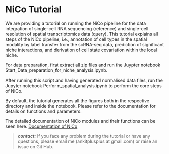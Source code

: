 # NiCo Tutorial

We are providing a tutorial on running the NiCo pipeline for the data integration of single-cell RNA sequencing (reference) and single-cell resolution of spatial transcriptomics data (query). This tutorial explains all steps of the NiCo pipeline, i.e., annotation of cell types in the spatial modality by label transfer from the scRNA-seq data, prediction of significant niche interactions, and derivation of cell state covariation within the local niche. 

For data preparation, first extract all zip files and run the Juypter notebook Start_Data_preparation_for_niche_analysis.ipynb.

After running this script and having generated normalised data files, run the Jupyter notebook Perform_spatial_analysis.ipynb to perform the core steps of NiCo.

By default, the tutorial generates all the figures both in the respective directory and inside the notebook. Please refer to the documentation for details on functions and parameters. 

The detailed documentation of NiCo modules and their functions can be seen here. 
[Documentation of NiCo](https://nico-sc-sp.readthedocs.io/en/latest/)


> **_contact:_** If you face any problem during the tutorial or have any questions, please email me (ankitplusplus at gmail.com) or raise an issue on Git Hub. 
